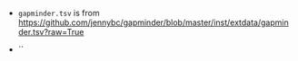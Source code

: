 * `gapminder.tsv` is from https://github.com/jennybc/gapminder/blob/master/inst/extdata/gapminder.tsv?raw=True

* ``